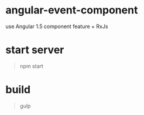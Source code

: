 # angular-event-component
use Angular 1.5 component feature + RxJs

# start server
> npm start

# build
> gulp